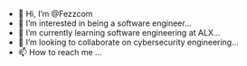 - 👋 Hi, I’m @Fezzcom
- 👀 I’m interested in being a software engineer...
- 🌱 I’m currently learning software engineering at ALX...
- 💞️ I’m looking to collaborate on cybersecurity engineering...
- 📫 How to reach me ...

<!---
Fezzcom/Fezzcom is a ✨ special ✨ repository because its `README.md` (this file) appears on your GitHub profile.
You can click the Preview link to take a look at your changes.
--->

